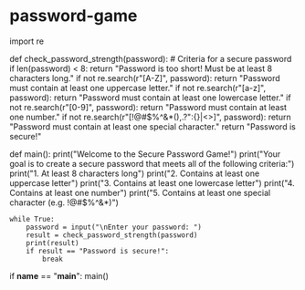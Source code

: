 # password-game
import re

def check_password_strength(password):
    # Criteria for a secure password
    if len(password) < 8:
        return "Password is too short! Must be at least 8 characters long."
    if not re.search(r"[A-Z]", password):
        return "Password must contain at least one uppercase letter."
    if not re.search(r"[a-z]", password):
        return "Password must contain at least one lowercase letter."
    if not re.search(r"[0-9]", password):
        return "Password must contain at least one number."
    if not re.search(r"[!@#$%^&*(),.?\":{}|<>]", password):
        return "Password must contain at least one special character."
    return "Password is secure!"

def main():
    print("Welcome to the Secure Password Game!")
    print("Your goal is to create a secure password that meets all of the following criteria:")
    print("1. At least 8 characters long")
    print("2. Contains at least one uppercase letter")
    print("3. Contains at least one lowercase letter")
    print("4. Contains at least one number")
    print("5. Contains at least one special character (e.g. !@#$%^&*)")

    while True:
        password = input("\nEnter your password: ")
        result = check_password_strength(password)
        print(result)
        if result == "Password is secure!":
            break

if __name__ == "__main__":
    main()
